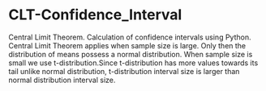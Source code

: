 # CLT-Confidence_Interval
Central Limit Theorem.
Calculation of confidence intervals using Python.
Central Limit Theorem applies when sample size is large. Only then the distribution of means possess a normal distribution.
When sample size is small we use t-distribution.Since t-distribution has more values towards its tail unlike normal distribution, t-distribution interval size is larger than normal distribution interval size.
